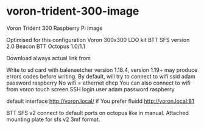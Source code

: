 # voron-trident-300-image
Voron Trident 300 Raspberry Pi image

Optimised for this configuration
Voron 300x300
LDO kit
BTT SFS version 2.0
Beacon
BTT Octopus 1.0/1.1


Download always actual link from

Write to sd card with balenaetcher version 1.18.4, version 1.19+ may produce errors codes before writing.
By default, will try to connect to wifi ssid adam password raspberry
No wifi = ethernet dhcp
You can also connect to wifi from voron touch screen
SSH login user adam password raspberry

default interface http://voron.local/ if You prefer fluidd http://voron.local:81 

BTT SFS v2 connect to default ports on octopus like in manual.
Attached mounting plate for sfs v2 3mf format.
